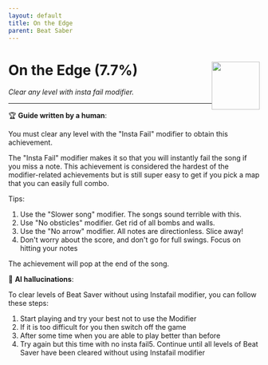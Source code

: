```yaml
---
layout: default
title: On the Edge
parent: Beat Saber
---
```


# On the Edge (7.7%) <img style="float: right;" src="https://cdn.cloudflare.steamstatic.com/steamcommunity/public/images/apps/620980/d99b3519f13c52c7f883349ee8a04ea96a3a062b.jpg" width="96" height="96">

_Clear any level with insta fail modifier._

***

:trophy: **Guide written by a human**:

You must clear any level with the "Insta Fail" modifier to obtain this achievement.

The "Insta Fail" modifier makes it so that you will instantly fail the song if you miss a note. This achievement is considered the hardest of the modifier-related achievements but is still super easy to get if you pick a map that you can easily full combo.

Tips:
1. Use the "Slower song" modifier. The songs sound terrible with this.
2. Use "No obsticles" modifier. Get rid of all bombs and walls.
3. Use the "No arrow" modifier. All notes are directionless. Slice away!
4. Don't worry about the score, and don't go for full swings. Focus on hitting your notes

The achievement will pop at the end of the song.

:robot: **AI hallucinations**:

To clear levels of Beat Saver without using Instafail modifier, you can follow these steps:
1. Start playing and try your best not to use the Modifier
2. If it is too difficult for you then switch off the game
3. After some time when you are able to play better than before
4. Try again but this time with no insta fail5. Continue until all levels of Beat Saver have been cleared without using Instafail modifier
